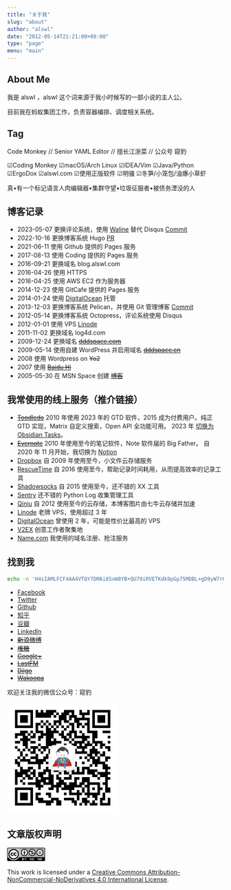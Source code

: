 ```yaml
---
title: "关于我"
slug: "about"
author: "alswl"
date: "2012-05-14T21:21:00+08:00"
type: "page"
menu: "main"
---
```


## About Me

我是 alswl ，alswl 这个词来源于我小时候写的一部小说的主人公。

目前我在蚂蚁集团工作，负责容器编排、调度相关系统。

## Tag

Code Monkey // Senior YAML Editor // 擅长江浙菜 // 公众号 窥豹

☑Coding Monkey ☑macOS/Arch Linux ☑IDEA/Vim ☑Java/Python ☑ErgoDox ☑alswl.com ☑使用正版软件 ☑明骚 ☑冬笋/小笼包/油爆小草虾

真•有一个标记语言人肉编辑器•集群守望•垃圾征服者•被债务湮没的人

## 博客记录

- 2023-05-07 更换评论系统，使用 [Waline](https://waline.js.org/) 替代 Disqus [Commit](https://github.com/alswl/blog.alswl.com/commit/e34e34810298fd0d716d4c4a467fada25b3a6622)
- 2022-10-16 更换博客系统 Hugo [PR](https://github.com/alswl/blog.alswl.com/pull/8)
- 2021-06-11 使用 Github 提供的 Pages 服务
- 2017-08-13 使用 Coding 提供的 Pages 服务
- 2016-09-21 更换域名 blog.alswl.com
- 2016-04-26 使用 HTTPS
- 2016-04-25 使用 AWS EC2 作为服务器
- 2014-12-23 使用 GitCafe 提供的 Pages 服务
- 2014-01-24 使用 [DigitalOcean](https://www.digitalocean.com/?refcode=7f0f1462316f) 托管
- 2013-12-03 更换博客系统 Pelican，并使用 Git 管理博客 [Commit](https://github.com/alswl/blog.alswl.com/commit/71249a8ba7aa0e9298600a720de3b40fe8d8edab)
- 2012-05-14 更换博客系统 Octopress，评论系统使用 Disqus
- 2012-01-01 使用 VPS [Linode](https://www.linode.com/?r=7e51a136a0eca06c5f6474373f616bbdaa2b5b6c)
- 2011-11-02 更换域名 log4d.com
- 2009-12-24 更换域名 ~~[dddspace.com](http://dddspace.com)~~
- 2009-05-14 使用自建 WordPress 并启用域名 ~~[dddspace.cn](http://dddspace.cn)~~
- 2008 使用 Wordpress on ~~Yo2~~
- 2007 使用 ~~[Baidu Hi](http://hi.baidu.com/alswl)~~
- 2005-05-30 在 MSN Space 创建 ~~[博客](http://alswl.spaces.live.com)~~

## 我常使用的线上服务（推介链接）

- <del>[Toodledo](http://www.toodledo.com/index.php?ref=td4d1aebdd0f59e)</del>
  2010 年使用 2023 年的 GTD 软件，2015 成为付费用户。纯正 GTD 实现，Matrix 自定义搜索，Open API 全功能可用。
  2023 年 [切换为 Obsidian Tasks](https://blog.alswl.com/2023/02/gtd/)。
- <del>[Evernote](https://www.evernote.com/referral/Registration.action?sig=9035c924a08140f7f5de825e5d69770fdcbe64ec51230f3d7df091c72628a2d7&uid=3580216)</del>
  2010 年使用至今的笔记软件，Note 软件届的 Big Father。
  自 2020 年 11 月开始，我切换为 [Notion](https://www.notion.so)
- [Dropbox](http://db.tt/vQqCGcl)
  自 2009 年使用至今，小文件云存储服务
- [RescueTime](https://www.rescuetime.com/ref/1328871)
  自 2016 使用至今，帮助记录时间耗用，从而提高效率的记录工具
- [Shadowsocks](https://portal.shadowsocks.nz/aff.php?aff=4215)
  自 2015 使用至今，还不错的 XX 工具
- [Sentry](https://getsentry.com/signup/r_D1W_/) 还不错的 Python Log 收集管理工具
- [Qiniu](https://portal.qiniu.com/signup?code=3lktq7rq4uhxs)
  自 2012 使用至今的云存储，本博客图片由七牛云存储并加速
- [Linode](http://www.linode.com/?r=7e51a136a0eca06c5f6474373f616bbdaa2b5b6c)
  老牌 VPS，使用超过 3 年
- [DigitalOcean](https://www.digitalocean.com/?refcode=7f0f1462316f)
  曾使用 2 年，可能是性价比最高的 VPS
- [V2EX](http://www.v2ex.com/?r=alswl) 创意工作者聚集地
- [Name.com](https://www.name.com/referral/2149a6) 我使用的域名注册、抢注服务

## 找到我

```bash
echo -n 'H4sIAMLFCF4AA4VTQY7DMAi85xW8YB+QU79iRVETKdk9pGp75MDBL+gD9yW7rQ0MTqpKdhRsM8AMjGual57Sst2W++n8tL6Gn7W7jcOULj1tQ/qmyzRvNK/pPNK164jo9yH7Vc79jpp95FHAcnB6Wlx3dcz/Vln1vvUAoFyWAhXn8icK8zoiD4c+CrVLtz40nAxfiWA7TzpgDe2KBYHpAL3sAmbECP46e1JLssot3fxyZoNhMgZEawMphAJ/ZFKoB5OWxyEhARkhA7EjNuLhTkJuEqSwdxw6YH+NSoUMUTMr2TC11KzdzDGmdh9jvzEEEuCkIdSF8Heo4fuxsg42MMOpJKhMOXDwdrgEqkQ9TBJp8LmZ1ThibrGn2ybpHanT92HMfHhdXOhErFYV/gM/ahLuzAQAAA==' | base64 -d | gzip -d
```

- [Facebook](https://www.facebook.com/alswl)
- [Twitter](https://twitter.com/alswl/)
- [Github](https://github.com/alswl/)
- [知乎](https://www.zhihu.com/people/alswl)
- [豆瓣](http://www.douban.com/people/alswl/)
- [LinkedIn](https://www.linkedin.com/in/jingchao-di-b4883928/)
- <del>[新浪微博](http://weibo.com/alswlx)</del>
- <del>[堆糖](https://www.duitang.com/people/?user_id=1723564092)</del>
- <del>[Google+](https://plus.google.com/+JasonTi?hl=zh_cn)</del>
- <del>[LastFM](http://cn.last.fm/user/alswl)</del>
- <del>[Diigo](https://www.diigo.com/profile/alswlx)</del>
- <del>[Wakoopa](http://social.wakoopa.com/alswl)</del>

欢迎关注我的微信公众号：窥豹

![Wechat](../../static/images/upload_dropbox/201605/qrcode_for_gh_17e2f9c2caa4_258.jpg)

## 文章版权声明

[![Creative Commons License](../../static/images/upload_dropbox/temp/cc-by-nc-nd.png)](http://creativecommons.org/licenses/by-nc-nd/4.0/)

This work is licensed under a [Creative Commons Attribution-NonCommercial-NoDerivatives 4.0 International License](http://creativecommons.org/licenses/by-nc-nd/4.0/).
